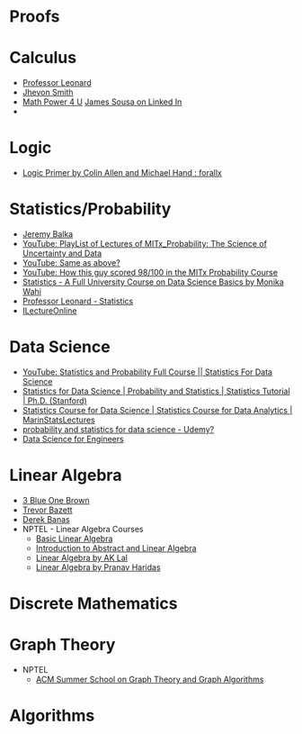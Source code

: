 
# Proofs

# Calculus

* [Professor Leonard](https://www.youtube.com/user/professorleonard57)
* [Jhevon Smith](https://www.youtube.com/user/Jhev1000/playlists)
* [Math Power 4 U](http://www.mathispower4u.com/) [James Sousa on Linked In](https://www.linkedin.com/in/james-sousa-a6439143)
* 

# Logic
* [Logic Primer by Colin Allen and Michael Hand : forallx](https://www.fecundity.com/logic/)

# Statistics/Probability
* [Jeremy Balka](https://www.youtube.com/user/jbstatistics/playlists)
* [YouTube: PlayList of Lectures of MITx_Probability: The Science of Uncertainty and Data](https://www.youtube.com/watch?v=OM3iEZGC2-k&list=PLG37yJ-GpNC0Y3R4WYd93u4U2TpYROkux)
* [YouTube: Same as above?](https://www.youtube.com/playlist?list=PLUl4u3cNGP60hI9ATjSFgLZpbNJ7myAg6)
* [YouTube: How this guy scored 98/100 in the MITx Probability Course](https://www.youtube.com/watch?v=kYFEbPEpeIk)
* [Statistics - A Full University Course on Data Science Basics by Monika Wahi](https://www.youtube.com/watch?v=xxpc-HPKN28)
* [Professor Leonard - Statistics](https://www.youtube.com/watch?v=9FtHB7V14Fo&list=PL5102DFDC6790F3D0)
* [ILectureOnline](https://www.youtube.com/playlist?list=PLX2gX-ftPVXUWwTzAkOhBdhplvz0fByqV)

# Data Science
* [YouTube: Statistics and Probability Full Course || Statistics For Data Science](https://www.youtube.com/watch?v=sbbYntt5CJk)
* [Statistics for Data Science | Probability and Statistics | Statistics Tutorial | Ph.D. (Stanford)](https://www.youtube.com/watch?v=Vfo5le26IhY)
* [Statistics Course for Data Science | Statistics Course for Data Analytics | MarinStatsLectures](https://www.youtube.com/watch?v=AN3UkzE3HMg&list=PLqzoL9-eJTNBZDG8jaNuhap1C9q6VHyVa)
* [probability and statistics for data science - Udemy?](https://www.youtube.com/playlist?list=PLKhIyg7HglikW9E83pxIv2VFZVa-DxlKB)
* [Data Science for Engineers](https://nptel.ac.in/courses/106/106/106106179/)

# Linear Algebra
* [3 Blue One Brown](https://www.youtube.com/channel/UCYO_jab_esuFRV4b17AJtAw)
* [Trevor Bazett](https://www.youtube.com/watch?v=ZKUqtErZCiU&list=PLHXZ9OQGMqxfUl0tcqPNTJsb7R6BqSLo6)
* [Derek Banas](https://www.youtube.com/watch?v=0WDhKCPtbng)
* NPTEL - Linear Algebra Courses
  * [Basic Linear Algebra](https://nptel.ac.in/courses/111/101/111101115/)
  * [Introduction to Abstract and Linear Algebra](https://nptel.ac.in/courses/111/105/111105112/)
  * [Linear Algebra by AK Lal](https://nptel.ac.in/courses/111/104/111104137/)
  * [Linear Algebra by Pranav Haridas](https://nptel.ac.in/courses/111/106/111106135/)

# Discrete Mathematics

# Graph Theory
* NPTEL 
  * [ACM Summer School on Graph Theory and Graph Algorithms](https://nptel.ac.in/courses/128/106/128106008/) 
  
# Algorithms

